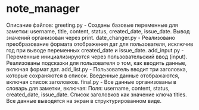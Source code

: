# note_manager
Описание файлов:
 greeting.py - Созданы базовые переменные для заметки: username, title, content, status, created_date, issue_date.
Вывод значений организован через print.
 date_changer.py - Реализовано преобразование формата отображения дат для пользователя, исключив год при выводе переменных created_date и issue_date.
 add_input.py - Переменные инициализируются через пользовательский ввод (input).
Реализованы подсказки для пользователя о том, как вводить данные, включая формат дат.
 add_list.py - Пользователь вводит три заголовка, которые сохраняются в список.
Введенные данные отображаются, включая список заголовков.
 final.py - Все данные организованы в словарь для заметки, включая:
Поля: username, content, status, created_date, issue_date.
Список заголовков как значение ключа titles.
Все данные выводятся на экран в структурированном виде.
